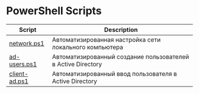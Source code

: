 PowerShell Scripts
==================
| Script                                               | Description                                                        |
| ---------------------------------------------------- | ------------------------------------------------------------------ |
| [network.ps1](Scripts/network.ps1)                   | Автоматизированная настройка сети локального компьютера            |
| [ad-users.ps1](Scripts/ad-users.ps1)                 | Автоматизированный создание пользователей в Active Directory       |
| [client-ad.ps1](Scripts/client-ad.ps1)               | Автоматизированный ввод пользователя в Active Directory            |
